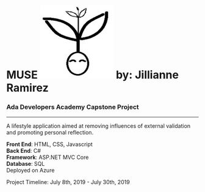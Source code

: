 # MUSE ![Muse Logo created by Jillianne](Muse/wwwroot/favicon_io/android-chrome-192x192.png "Muse Logo created by Jillianne")  by: Jillianne Ramirez
### Ada Developers Academy Capstone Project

<hr />

<p>A lifestyle application aimed at removing influences of external validation and promoting personal reflection.</p>

<p><b>Front End</b>: HTML, CSS, Javascript<br>
  <b>Back End</b>: C#<br>
  <b>Framework</b>: ASP.NET MVC Core<br>
  <b>Database</b>: SQL<br>
Deployed on Azure<p>
  
<p>Project Timeline: July 8th, 2019 - July 30th, 2019</p>

